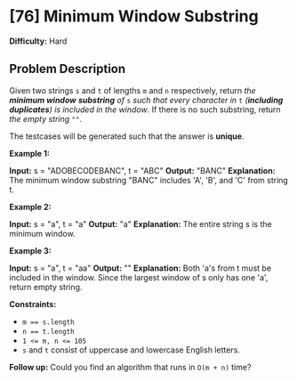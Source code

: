 # [76] Minimum Window Substring

**Difficulty:** Hard

## Problem Description

Given two strings `s` and `t` of lengths `m` and `n` respectively, return _the **minimum window**_ **_substring_** _of_ `s` _such that every character in_ `t` _(**including duplicates**) is included in the window_. If there is no such substring, return _the empty string_ `""`.

The testcases will be generated such that the answer is **unique**.

**Example 1:**

**Input:** s = "ADOBECODEBANC", t = "ABC"
**Output:** "BANC"
**Explanation:** The minimum window substring "BANC" includes 'A', 'B', and 'C' from string t.

**Example 2:**

**Input:** s = "a", t = "a"
**Output:** "a"
**Explanation:** The entire string s is the minimum window.

**Example 3:**

**Input:** s = "a", t = "aa"
**Output:** ""
**Explanation:** Both 'a's from t must be included in the window.
Since the largest window of s only has one 'a', return empty string.

**Constraints:**

*   `m == s.length`
*   `n == t.length`
*   `1 <= m, n <= 105`
*   `s` and `t` consist of uppercase and lowercase English letters.

**Follow up:** Could you find an algorithm that runs in `O(m + n)` time?